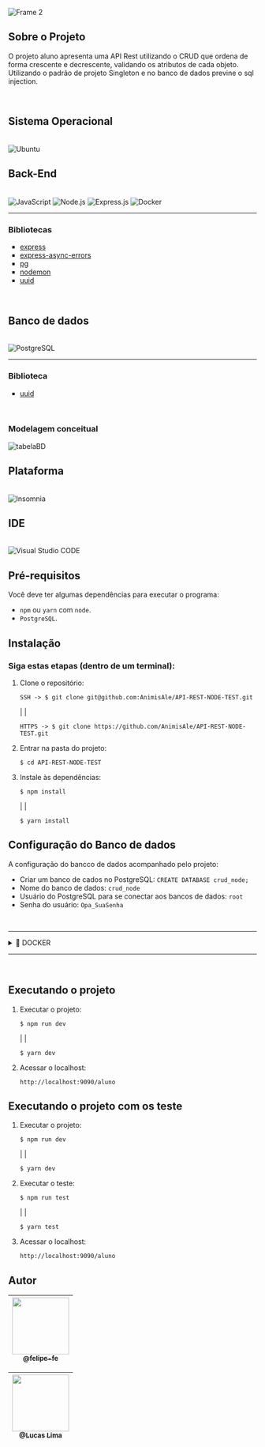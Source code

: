 ![Frame 2](https://user-images.githubusercontent.com/60360540/157062717-9d511b0c-8604-4021-84cb-09a02e1bc12c.png)

## Sobre o Projeto

<p>
    O projeto aluno apresenta uma API Rest utilizando o CRUD que ordena de forma crescente e decrescente, validando os atributos de cada objeto. Utilizando o padrão de projeto Singleton e no banco de dados previne o sql injection.
</p><br>

## Sistema Operacional

<br/>

<img alt="Ubuntu" src="https://img.shields.io/badge/Ubuntu-E95420?style=for-the-badge&logo=ubuntu&logoColor=white"/>

<br/>

## Back-End

<div style="display: inline_block"><br/>
    <img align="center" alt="JavaScript" src="https://img.shields.io/badge/JavaScript-323330?style=for-the-badge&logo=javascript&logoColor=F7DF1E" />
    <img align="center" alt="Node.js" src="https://img.shields.io/badge/Node.js-43853D?style=for-the-badge&logo=node.js&logoColor=white" />
    <img align="center" alt="Express.js" src="https://img.shields.io/badge/express.js-%23404d59.svg?style=for-the-badge&logo=express&logoColor=%2361DAFB    " />
    <img align="center" alt="Docker" src="https://img.shields.io/badge/docker-%230db7ed.svg?style=for-the-badge&logo=docker&logoColor=white" />
    <hr>
    <h3>Bibliotecas</h3>
    <ul type="square">
        <li><a href="https://expressjs.com/pt-br/">express</a></li>
        <li><a href="https://www.npmjs.com/package/express-async-errors">express-async-errors</a></li>
        <li><a href="https://www.npmjs.com/package/pg">pg</a></li>
        <li><a href="https://www.npmjs.com/package/nodemon">nodemon</a></li>
        <li><a href="https://www.npmjs.com/package/uuid#uuidvalidatestr">uuid</a></li>
    </ul>
</div><br/>

## Banco de dados

<div style="display: inline_block"><br/>
    <img align="center" alt="PostgreSQL" src="https://img.shields.io/badge/PostgreSQL-316192?style=for-the-badge&logo=postgresql&logoColor=white"/>
    <hr>
    <h3>Biblioteca</h3>
    <ul type="square">
        <li><a href="https://www.postgresqltutorial.com/postgresql-uuid/">uuid</a></li>
    </ul>
</div><br/>

### Modelagem conceitual

![tabelaBD](https://user-images.githubusercontent.com/60360540/161615950-1db894c3-a46e-4dd6-a336-a54c934cca9f.png)


## Plataforma

<br/>

<img alt="Insomnia" src="https://img.shields.io/badge/Insomnia-black?style=for-the-badge&logo=insomnia&logoColor=5849BE"/>

<br/>

## IDE

<br/>

<img alt="Visual Studio CODE" src="https://img.shields.io/badge/Visual%20Studio%20Code-0078d7.svg?style=for-the-badge&logo=visual-studio-code&logoColor=white"/>

<br/>

## Pré-requisitos
Você deve ter algumas dependências para executar o programa:
- `npm` ou `yarn` com `node`.
- `PostgreSQL`.

## Instalação
### Siga estas etapas (dentro de um terminal):
1. Clone o repositório:
    ```shell
    SSH -> $ git clone git@github.com:AnimisAle/API-REST-NODE-TEST.git
    ```
    | |
    ```shell
    HTTPS -> $ git clone https://github.com/AnimisAle/API-REST-NODE-TEST.git
    ```
2. Entrar na pasta do projeto:
    ```shell
    $ cd API-REST-NODE-TEST
    ```
3. Instale às dependências:
    ```shell
    $ npm install
    ```
    | |

    ```shell
    $ yarn install
    ```
## Configuração do Banco de dados
A configuração do bancco de dados acompanhado pelo projeto:

- Criar um banco de cados no PostgreSQL: `CREATE DATABASE crud_node;`
- Nome do banco de dados: `crud_node`
- Usuário do PostgreSQL para se conectar aos bancos de dados: `root`
- Senha do usuário: `Opa_SuaSenha`

<br>

---
<details>
<summary>🐳 DOCKER</summary>

<br>

<ul type="square">
    <li>Sem o Docker, usamos bibliotecas, servidores e bancos de dados no host.</li>
    <li>Podemos definir com Imagens o que queremos usar com o Docker.</li>
    <li>Em Containers, uma aplicação roda isolada, utilizando o mesmo Kernel da máquina, sendo leve e eficiente em relação às VM's (Virtual Machines) e possui portabilidade.</li>
</ul>

<br>

1. Criar um Container:
* --name ⇒ O nome que você quer dar para esse Container;
* -e ⇒ É para definir variáveis de ambientes dentro do Container;
* -p ⇒ A porta do Container. A 5432 é a porta padrão do Postgres;
* -d → executa o Container em background.

    ```shell
    $ sudo docker run --name pg -e POSTGRES_USER=root -e POSTGRES_PASSWORD=Opa_SuaSenha -p 5432:5432 -d postgres
    ```

2. Listar todos os Container criados
    ```shell
    $ sudo docker ps -a
    ```

3. Iniciar o Container criado

    ```shell
    $ sudo docker start pg
    ```

4. Executar o Container
* exec ⇒ executar o container;
* -it ⇒ executar o container de forma interativa, e faz com que interaja comandos no bash;
* pg ⇒ O nome do container;
* bash ⇒ Abri o bash.

    ```shell
    $ sudo docker exec -it pg bash
    ```

5. Entrando no postgres

    ```shell
    $ psql -U root
    ```

6. Criando o banco de dados

    ```shell
    $ CREATE DATABASE crud_node;
    ```

7. Listando bases de dados

    ```shell
    $ \l
    ```

8. Conectando ao banco - crud_node

    ```shell
    $ \c crud_node;
    ```

9. Criando a tabela de Alunos e habilitando a extensão uuid

    ```shell
    $ CREATE EXTENSION "uuid-ossp";

    $ create table if not exists alunos(
    id uuid not null unique default uuid_generate_v4(),
    matricula integer not null unique,
    nome varchar(255) not null,
    email varchar(255) not null,
    sexo varchar(1) not null,
    telefone varchar(16) not null
    );
    ```

10. Listando as tabelas

    ```shell
    $ \dt
    ```

11. Consultar tabela de alunos

    ```shell
    $ select * from alunos;
    ```
</details>

---
<br>

## Executando o projeto
1. Executar o projeto:
    ```shell
    $ npm run dev
    ```

    | |

    ```shell
    $ yarn dev
    ```
2. Acessar o localhost:
    ```http
    http://localhost:9090/aluno
    ```

## Executando o projeto com os teste
1. Executar o projeto:
    ```shell
    $ npm run dev
    ```

    | |

    ```shell
    $ yarn dev
    ```
2. Executar o teste:
    ```shell
    $ npm run test
    ```

    | |

    ```shell
    $ yarn test 
    ```
3. Acessar o localhost:
    ```http
    http://localhost:9090/aluno
    ```


## Autor

| [<img src="https://user-images.githubusercontent.com/60360540/147608621-232512b1-363f-4812-8f69-95c189e1cbc7.jpg" width=115><br><sub>@felipe-fe</sub>](https://www.linkedin.com/in/felipe-fe/) |
| :---: |

| [<img src="https://user-images.githubusercontent.com/54589831/183227097-ea84f2f2-a610-48d2-bad9-54b73376c33d.jpg" width=115><br><sub>@Lucas Lima</sub>](hwww.linkedin.com/in/lucas-de-lima-IFG) |
| :---: |
